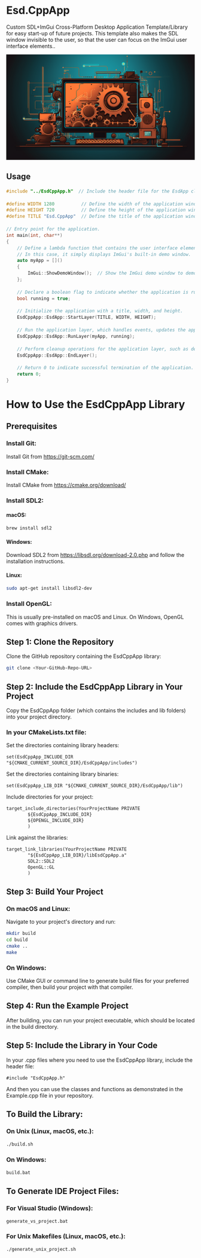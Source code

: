 # Esd.CppApp
Custom SDL+ImGui Cross-Platform Desktop Application Template/Library for easy start-up of future projects. This template also makes the SDL window invisible to the user, so that the user can focus on the ImGui user interface elements..

![](https://github.com/Emilprivate/Esd.CppApp/blob/main/Logo.png)

## Usage
```cpp
#include "../EsdCppApp.h"  // Include the header file for the EsdApp class and related functionality.

#define WIDTH 1280          // Define the width of the application window.
#define HEIGHT 720          // Define the height of the application window.
#define TITLE "Esd.CppApp"  // Define the title of the application window.

// Entry point for the application.
int main(int, char**)
{
    // Define a lambda function that contains the user interface elements for the application.
    // In this case, it simply displays ImGui's built-in demo window.
    auto myApp = []()
    {
        ImGui::ShowDemoWindow();  // Show the ImGui demo window to demonstrate ImGui's functionalities.
    };

    // Declare a boolean flag to indicate whether the application is running or not.
    bool running = true;

    // Initialize the application with a title, width, and height.
    EsdCppApp::EsdApp::StartLayer(TITLE, WIDTH, HEIGHT);

    // Run the application layer, which handles events, updates the application state, and renders the application.
    EsdCppApp::EsdApp::RunLayer(myApp, running);

    // Perform cleanup operations for the application layer, such as deleting allocated resources.
    EsdCppApp::EsdApp::EndLayer();

    // Return 0 to indicate successful termination of the application.
    return 0;
}
```

# How to Use the EsdCppApp Library
## Prerequisites
### Install Git:
Install Git from https://git-scm.com/

### Install CMake:
Install CMake from https://cmake.org/download/

### Install SDL2:
#### macOS:
```bash
brew install sdl2
```
#### Windows:
Download SDL2 from https://libsdl.org/download-2.0.php and follow the installation instructions.

#### Linux:
```bash
sudo apt-get install libsdl2-dev
```

### Install OpenGL:
This is usually pre-installed on macOS and Linux.
On Windows, OpenGL comes with graphics drivers.

## Step 1: Clone the Repository
Clone the GitHub repository containing the EsdCppApp library:
```bash
git clone <Your-GitHub-Repo-URL>
```

## Step 2: Include the EsdCppApp Library in Your Project
Copy the EsdCppApp folder (which contains the includes and lib folders) into your project directory.

### In your CMakeLists.txt file:
Set the directories containing library headers:
```
set(EsdCppApp_INCLUDE_DIR "${CMAKE_CURRENT_SOURCE_DIR}/EsdCppApp/includes")
```

Set the directories containing library binaries:
```
set(EsdCppApp_LIB_DIR "${CMAKE_CURRENT_SOURCE_DIR}/EsdCppApp/lib")
```

Include directories for your project:
```
target_include_directories(YourProjectName PRIVATE
        ${EsdCppApp_INCLUDE_DIR}
        ${OPENGL_INCLUDE_DIR}
        )
```

Link against the libraries:
```
target_link_libraries(YourProjectName PRIVATE
        "${EsdCppApp_LIB_DIR}/libEsdCppApp.a"
        SDL2::SDL2
        OpenGL::GL
        )
```

## Step 3: Build Your Project
### On macOS and Linux:
Navigate to your project's directory and run:
```bash
mkdir build
cd build
cmake ..
make
```
### On Windows:
Use CMake GUI or command line to generate build files for your preferred compiler, then build your project with that compiler.

## Step 4: Run the Example Project
After building, you can run your project executable, which should be located in the build directory.

## Step 5: Include the Library in Your Code
In your .cpp files where you need to use the EsdCppApp library, include the header file:
````
#include "EsdCppApp.h"
````
And then you can use the classes and functions as demonstrated in the Example.cpp file in your repository.

## To Build the Library:

### On Unix (Linux, macOS, etc.):

```sh
./build.sh
```

### On Windows:
````
build.bat
````

## To Generate IDE Project Files:
### For Visual Studio (Windows):
```
generate_vs_project.bat
```
### For Unix Makefiles (Linux, macOS, etc.):
```
./generate_unix_project.sh
```